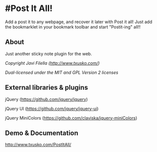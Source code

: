 #Post It All!
============

Add a post it to any webpage, and recover it later with Post it all!
Just add the bookmarklet in your bookmark toolbar and start "Postit-ing" all!!

## About

Just another sticky note plugin for the web.

_Copyright Javi Filella (http://www.txusko.com/)_

_Dual-licensed under the MIT and GPL Version 2 licenses_

## External libraries & plugins

jQuery (https://github.com/jquery/jquery)

jQuery UI (https://github.com/jquery/jquery-ui)

jQuery MiniColors (https://github.com/claviska/jquery-miniColors)

## Demo & Documentation

http://www.txusko.com/PostItAll/